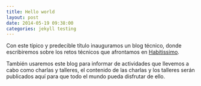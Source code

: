 ```yaml
---
title: Hello world
layout: post
date: 2014-05-19 09:38:00
categories: jekyll testing
---
```



Con este típico y predecible título inauguramos un blog técnico, donde escribiremos sobre los retos
técnicos que afrontamos en [Habitissimo](http://www.habitissimo.com).

También usaremos este blog para informar de actividades que llevemos a cabo como charlas y talleres,
el contenido de las charlas y los talleres serán publicados aquí para que todo el mundo pueda
disfrutar de ello.

